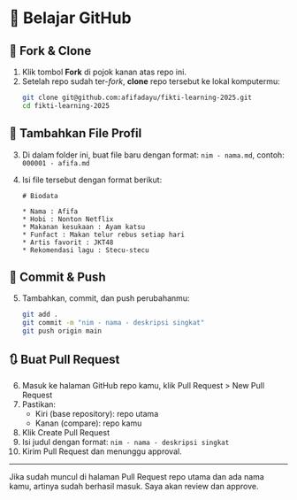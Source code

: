 # 🎯 Belajar GitHub


## 🔁 Fork & Clone
1. Klik tombol **Fork** di pojok kanan atas repo ini.
2. Setelah repo sudah ter-*fork*, **clone** repo tersebut ke lokal komputermu:
   ```bash
   git clone git@github.com:afifadayu/fikti-learning-2025.git
   cd fikti-learning-2025
   ```

## 📝 Tambahkan File Profil
3. Di dalam folder ini, buat file baru dengan format: ```nim - nama.md```, contoh: ```000001 - afifa.md```
4. Isi file tersebut dengan format berikut:

    ```
    # Biodata

    * Nama : Afifa
    * Hobi : Nonton Netflix
    * Makanan kesukaan : Ayam katsu
    * Funfact : Makan telur rebus setiap hari
    * Artis favorit : JKT48
    * Rekomendasi lagu : Stecu-stecu
    ```

## 🚀 Commit & Push
5. Tambahkan, commit, dan push perubahanmu:
    ```bash
    git add .
    git commit -m "nim - nama - deskripsi singkat"
    git push origin main 
    ```

## 🔃 Buat Pull Request
6. Masuk ke halaman GitHub repo kamu, klik Pull Request > New Pull Request
7. Pastikan:
    - Kiri (base repository): repo utama
    - Kanan (compare): repo kamu
8. Klik Create Pull Request
9. Isi judul dengan format: ```nim - nama - deskripsi singkat```
10. Kirim Pull Request dan menunggu approval.

---

Jika sudah muncul di halaman Pull Request repo utama dan ada nama kamu, artinya sudah berhasil masuk. Saya akan review dan approve. 